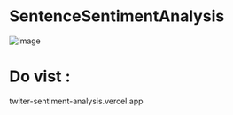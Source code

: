 # SentenceSentimentAnalysis


![image](https://github.com/Rishi47Sharma/TwiterSentimentAnalysis/assets/90702705/d62b71bd-689c-4d33-a91e-d74f8003ec1d)


# Do vist :
twiter-sentiment-analysis.vercel.app
